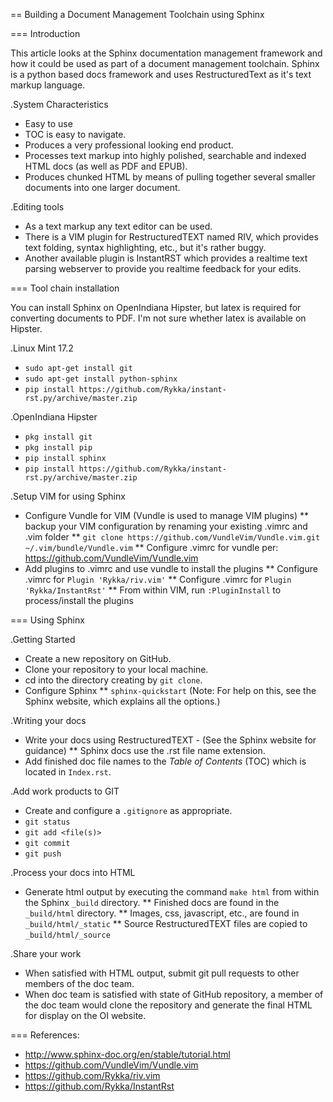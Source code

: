 == Building a Document Management Toolchain using Sphinx


=== Introduction

This article looks at the Sphinx documentation management framework and how it could be used as part of a document management toolchain.
Sphinx is a python based docs framework and uses RestructuredText as it's text markup language.

.System Characteristics
* Easy to use
* TOC is easy to navigate.
* Produces a very professional looking end product.
* Processes text markup into highly polished, searchable and indexed HTML docs (as well as PDF and EPUB).
* Produces chunked HTML by means of pulling together several smaller documents into one larger document.

.Editing tools
* As a text markup any text editor can be used.
* There is a VIM plugin for RestructuredTEXT named RIV, which provides text folding, syntax highlighting, etc., but it's rather buggy.
* Another available plugin is InstantRST which provides a realtime text parsing webserver to provide you realtime feedback for your edits. 


=== Tool chain installation

You can install Sphinx on OpenIndiana Hipster, but latex is required for converting documents to PDF.
I'm not sure whether latex is available on Hipster.

.Linux Mint 17.2
* `sudo apt-get install git`
* `sudo apt-get install python-sphinx`
* `pip install https://github.com/Rykka/instant-rst.py/archive/master.zip`

.OpenIndiana Hipster
* `pkg install git`
* `pkg install pip`
* `pip install sphinx`
* `pip install https://github.com/Rykka/instant-rst.py/archive/master.zip`

.Setup VIM for using Sphinx
* Configure Vundle for VIM (Vundle is used to manage VIM plugins)
** backup your VIM configuration by renaming your existing .vimrc and .vim folder
** `git clone https://github.com/VundleVim/Vundle.vim.git ~/.vim/bundle/Vundle.vim`
** Configure .vimrc for vundle per: https://github.com/VundleVim/Vundle.vim
* Add plugins to .vimrc and use vundle to install the plugins
** Configure .vimrc for `Plugin 'Rykka/riv.vim'`
** Configure .vimrc for `Plugin 'Rykka/InstantRst'`
** From within VIM, run `:PluginInstall` to process/install the plugins


=== Using Sphinx

.Getting Started
* Create a new repository on GitHub.
* Clone your repository to your local machine.
* cd into the directory creating by `git clone`.
* Configure Sphinx
** `sphinx-quickstart`  (Note: For help on this, see the Sphinx website, which explains all the options.)

.Writing your docs
* Write your docs using RestructuredTEXT - (See the Sphinx website for guidance)
** Sphinx docs use the .rst file name extension.
* Add finished doc file names to the _Table of Contents_ (TOC) which is located in `Index.rst`.

.Add work products to GIT
* Create and configure a `.gitignore` as appropriate.
* `git status`
* `git add <file(s)>`
* `git commit`
* `git push`

.Process your docs into HTML
* Generate html output by executing the command `make html` from within the Sphinx `_build` directory.
** Finished docs are found in the `_build/html` directory. 
** Images, css, javascript, etc., are found in `_build/html/_static`
** Source RestructuredTEXT files are copied to `_build/html/_source`

.Share your work
* When satisfied with HTML output, submit git pull requests to other members of the doc team.
* When doc team is satisfied with state of GitHub repository, a member of the doc team would clone the repository and generate the final HTML for display on the OI website.


=== References:
* http://www.sphinx-doc.org/en/stable/tutorial.html
* https://github.com/VundleVim/Vundle.vim
* https://github.com/Rykka/riv.vim
* https://github.com/Rykka/InstantRst


